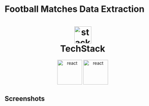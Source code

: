 # Football Matches Data Extraction

<h1 align="center">
  <img src="https://ik.imagekit.io/pq7opoglh/GitHub_ReadMe/stack_GjMfbKvDP.svg?ik-sdk-version=javascript-1.4.3&updatedAt=1655143763495" width="55" alt="stacklogo-python" />
 <br>
 TechStack</h1>

<div align="center">
<img src="https://ik.imagekit.io/pq7opoglh/GitHub_ReadMe/selenium_KPa_9mCqS.svg?ik-sdk-version=javascript-1.4.3&updatedAt=1670498630794" alt="react" width="80" height="80"/>
<img src="https://raw.githubusercontent.com/gilbarbara/logos/master/logos/python.svg" alt="react" width="80" height="80"/>
</div>

## Screenshots
